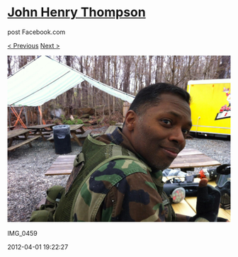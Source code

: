 # [John Henry Thompson](../README.md)
post Facebook.com

[< Previous](2012-04-01-5.md) [Next >](2012-04-01-7.md)

[![](../media/2012-04-01/Paintball-14th-B-day-IMG_0459.jpg)](../README.md)

IMG_0459

2012-04-01 19:22:27